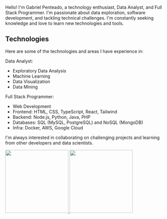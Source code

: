 Hello! I'm Gabriel Penteado, a technology enthusiast, Data Analyst, and Full Stack Programmer. I'm passionate about data exploration, software development, and tackling technical challenges. I'm constantly seeking knowledge and love to learn new technologies and tools.

## Technologies

Here are some of the technologies and areas I have experience in:

 Data Analyst:
  - Exploratory Data Analysis
  - Machine Learning
  - Data Visualization
  - Data Mining

 Full Stack Programmer:
  - Web Development
  - Frontend: HTML, CSS, TypeScript, React, Tailwind
  - Backend: Node.js, Python, Java, PHP
  - Databases: SQL (MySQL, PostgreSQL) and NoSQL (MongoDB)
  - Infra: Docker, AWS, Google Cloud

I'm always interested in collaborating on challenging projects and learning from other developers and data scientists.


<div >
  <a href="https://github.com/penteado-git">
  <img width"400" height="200em" src="https://github-readme-stats.vercel.app/api?username=penteado-git&show_icons=true&theme=dark&include_all_commits=true&count_private=true"/>
  <img width"200" height="200" src="https://github-readme-stats.vercel.app/api/top-langs/?username=penteado-git&layout=compact&langs_count=7&theme=dark"/>
</div>



